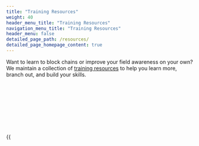 ```yaml
---
title: "Training Resources"
weight: 40
header_menu_title: "Training Resources"
navigation_menu_title: "Training Resources"
header_menu: false
detailed_page_path: /resources/
detailed_page_homepage_content: true
---
```

Want to learn to block chains or improve your field awareness on your own? We maintain a collection of [training resources](resources) to help you learn more, branch out, and build your skills.


{{<svg duel>}}
